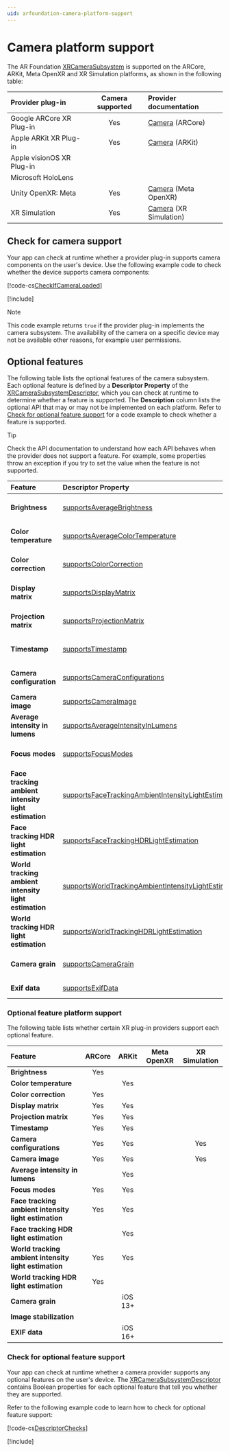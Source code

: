 ```yaml
---
uid: arfoundation-camera-platform-support
---
```

# Camera platform support

The AR Foundation [XRCameraSubsystem](xref:UnityEngine.XR.ARSubsystems.XRCameraSubsystem) is supported on the ARCore, ARKit, Meta OpenXR and XR Simulation platforms, as shown in the following table:

| Provider plug-in | Camera supported | Provider documentation |
| :--------------- | :-----------------------: | :--------------------- |
| Google ARCore XR Plug-in | Yes | [Camera](xref:arcore-camera) (ARCore) |
| Apple ARKit XR Plug-in | Yes | [Camera](xref:arkit-camera) (ARKit) |
| Apple visionOS XR Plug-in | | |
| Microsoft HoloLens | | |
| Unity OpenXR: Meta | Yes | [Camera](xref:meta-openxr-camera) (Meta OpenXR) |
| XR Simulation | Yes | [Camera](xref:arfoundation-simulation-camera) (XR Simulation) |

## Check for camera support

Your app can check at runtime whether a provider plug-in supports camera components on the user's device. Use the following example code to check whether the device supports camera components:

[!code-cs[CheckIfCameraLoaded](../../../Tests/CodeSamples/LoaderUtilitySamples.cs#CheckIfCameraLoaded)]

[!include[](../../snippets/initialization.md)]

> [!NOTE]
> This code example returns `true` if the provider plug-in implements the camera subsystem. The availability of the camera on a specific device may not be available other reasons, for example user permissions.

## Optional features

The following table lists the optional features of the camera subsystem. Each optional feature is defined by a **Descriptor Property** of the [XRCameraSubsystemDescriptor](xref:UnityEngine.XR.ARSubsystems.XRCameraSubsystemDescriptor), which you can check at runtime to determine whether a feature is supported. The **Description** column lists the optional API that may or may not be implemented on each platform. Refer to [Check for optional feature support](#check-feature-support) for a code example to check whether a feature is supported. 

> [!TIP]
> Check the API documentation to understand how each API behaves when the provider does not support a feature. For example, some properties throw an exception if you try to set the value when the feature is not supported.

| Feature | Descriptor Property | Description |
| :------ | :--------------- | :----------------- |
| **Brightness** | [supportsAverageBrightness](xref:UnityEngine.XR.ARSubsystems.XRCameraSubsystemDescriptor.supportsAverageBrightness) | Indicates whether the provider implementation can provide a value for [XRCameraFrame.averageBrightness](xref:UnityEngine.XR.ARSubsystems.XRCameraFrame.averageBrightness). |
| **Color temperature** | [supportsAverageColorTemperature](xref:UnityEngine.XR.ARSubsystems.XRCameraSubsystemDescriptor.supportsAverageColorTemperature) | Indicates whether the provider implementation can provide a value for [XRCameraFrame.averageColorTemperature](xref:UnityEngine.XR.ARSubsystems.XRCameraFrame.averageColorTemperature). |
| **Color correction** | [supportsColorCorrection](xref:UnityEngine.XR.ARSubsystems.XRCameraSubsystemDescriptor.supportsColorCorrection) | Indicates whether the provider implementation can provide a value for [XRCameraFrame.colorCorrection](xref:UnityEngine.XR.ARSubsystems.XRCameraFrame.colorCorrection). |
| **Display matrix** | [supportsDisplayMatrix](xref:UnityEngine.XR.ARSubsystems.XRCameraSubsystemDescriptor.supportsDisplayMatrix) | Indicates whether the provider implementation can provide a value for [XRCameraFrame.displayMatrix](xref:UnityEngine.XR.ARSubsystems.XRCameraFrame.displayMatrix). |
| **Projection matrix** | [supportsProjectionMatrix](xref:UnityEngine.XR.ARSubsystems.XRCameraSubsystemDescriptor.supportsProjectionMatrix) | Indicates whether the provider implementation can provide a value for [XRCameraFrame.projectionMatrix](xref:UnityEngine.XR.ARSubsystems.XRCameraFrame.projectionMatrix). |
| **Timestamp** | [supportsTimestamp](xref:UnityEngine.XR.ARSubsystems.XRCameraSubsystemDescriptor.supportsTimestamp) | Indicates whether the provider implementation can provide a value for [XRCameraFrame.timestampNs](xref:UnityEngine.XR.ARSubsystems.XRCameraFrame.timestampNs). |
| **Camera configuration** | [supportsCameraConfigurations](xref:UnityEngine.XR.ARSubsystems.XRCameraSubsystemDescriptor.supportsCameraConfigurations) | Indicates whether the provider implementation supports [camera configurations](xref:UnityEngine.XR.ARSubsystems.XRCameraConfiguration). |
| **Camera image** | [supportsCameraImage](xref:UnityEngine.XR.ARSubsystems.XRCameraSubsystemDescriptor.supportsCameraImage) | Indicates whether the provider implementation can provide camera images. |
| **Average intensity in lumens** | [supportsAverageIntensityInLumens](xref:UnityEngine.XR.ARSubsystems.XRCameraSubsystemDescriptor.supportsAverageIntensityInLumens) | Indicates whether the provider implementation can provide a value for [XRCameraFrame.averageIntensityInLumens](xref:UnityEngine.XR.ARSubsystems.XRCameraFrame.averageIntensityInLumens). |
| **Focus modes** | [supportsFocusModes](xref:UnityEngine.XR.ARSubsystems.XRCameraSubsystemDescriptor.supportsFocusModes) | Indicates whether the provider implementation supports the ability to set the camera's [focus mode](xref:UnityEngine.XR.ARSubsystems.CameraFocusMode). |
| **Face tracking ambient intensity light estimation** | [supportsFaceTrackingAmbientIntensityLightEstimation](xref:UnityEngine.XR.ARSubsystems.XRCameraSubsystemDescriptor.supportsFaceTrackingAmbientIntensityLightEstimation) | Indicates whether the provider implementation supports ambient intensity light estimation while face tracking is enabled.  |
| **Face tracking HDR light estimation** | [supportsFaceTrackingHDRLightEstimation](xref:UnityEngine.XR.ARSubsystems.XRCameraSubsystemDescriptor.supportsFaceTrackingHDRLightEstimation) | Indicates whether the provider implementation supports HDR light estimation while face tracking is enabled. |
| **World tracking ambient intensity light estimation** | [supportsWorldTrackingAmbientIntensityLightEstimation](xref:UnityEngine.XR.ARSubsystems.XRCameraSubsystemDescriptor.supportsWorldTrackingAmbientIntensityLightEstimation) | Indicates whether the provider implementation supports ambient intensity light estimation while world tracking.  |
| **World tracking HDR light estimation** | [supportsWorldTrackingHDRLightEstimation](xref:UnityEngine.XR.ARSubsystems.XRCameraSubsystemDescriptor.supportsWorldTrackingHDRLightEstimation) | Indicates whether the provider implementation supports HDR light estimation while world tracking. |
| **Camera grain** | [supportsCameraGrain](xref:UnityEngine.XR.ARSubsystems.XRCameraSubsystemDescriptor.supportsCameraGrain) | Indicates whether the provider implementation can provide a value for [XRCameraFrame.cameraGrain](xref:UnityEngine.XR.ARSubsystems.XRCameraFrame.cameraGrain). |
| **Exif data** | [supportsExifData](xref:UnityEngine.XR.ARSubsystems.XRCameraSubsystemDescriptor.supportsExifData) | Indicates whether the provider implementation supports [EXIF data](xref:UnityEngine.XR.ARSubsystems.XRCameraFrameExifData). |

### Optional feature platform support

The following table lists whether certain XR plug-in providers support each optional feature.

| Feature | ARCore | ARKit | Meta OpenXR | XR Simulation |
| :------ | :----: | :---: | :---------: | :-----------: |
| **Brightness** | Yes | | | |
| **Color temperature** | | Yes | | |
| **Color correction** | Yes | | | |
| **Display matrix** | Yes | Yes | | |
| **Projection matrix** | Yes | Yes | | |
| **Timestamp** | Yes | Yes | | |
| **Camera configurations** | Yes | Yes | | Yes |
| **Camera image** | Yes | Yes | | Yes |
| **Average intensity in lumens** | | Yes | | |
| **Focus modes** | Yes | Yes | | |
| **Face tracking ambient intensity light estimation** | Yes | Yes | | |
| **Face tracking HDR light estimation** | | Yes | | |
| **World tracking ambient intensity light estimation** | Yes | Yes | | |
| **World tracking HDR light estimation** | Yes | | | |
| **Camera grain**  | | iOS 13+ | | |
| **Image stabilization** | | | | |
| **EXIF data** | | iOS 16+ | | |

<a id="check-feature-support"></a>

### Check for optional feature support

Your app can check at runtime whether a camera provider supports any optional features on the user's device. The [XRCameraSubsystemDescriptor](xref:UnityEngine.XR.ARSubsystems.XRCameraSubsystemDescriptor) contains Boolean properties for each optional feature that tell you whether they are supported.

Refer to the following example code to learn how to check for optional feature support:

[!code-cs[DescriptorChecks](../../../Tests/CodeSamples/ARCameraManagerSamples.cs#DescriptorChecks)]

[!include[](../../snippets/apple-arkit-trademark.md)]